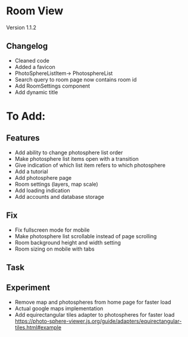 # Room View
Version 1.1.2

## Changelog
- Cleaned code
- Added a favicon
- PhotoSphereListItem-> PhotosphereList
- Search query to room page now contains room id
- Add RoomSettings component
- Add dynamic title

# To Add:

## Features
- Add ability to change photosphere list order
- Make photosphere list items open with a transition
- Give indication of which list item refers to which photosphere
- Add a tutorial
- Add photosphere page
- Room settings (layers, map scale)
- Add loading indication
- Add accounts and database storage

## Fix
- Fix fullscreen mode for mobile
- Make photosphere list scrollable instead of page scrolling
- Room background height and width setting
- Room sizing on mobile with tabs

## Task

## Experiment
- Remove map and photospheres from home page for faster load
- Actual google maps implementation
- Add equirectangular tiles adapter to photospheres for faster load https://photo-sphere-viewer.js.org/guide/adapters/equirectangular-tiles.html#example
